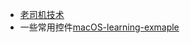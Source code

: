 *  [老司机技术](https://juejin.cn/user/1926000101569870)
*  一些常用控件[macOS-learning-exmaple](https://github.com/yungfan/macOS-learning-exmaple)